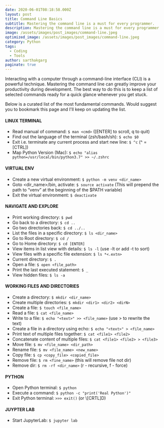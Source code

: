 ```yaml
---
date: 2020-06-01T08:18:58.000Z
layout: post
title: Command Line Basics
subtitle: Mastering the command line is a must for every programmer.
description: Mastering the command line is a must for every programmer.
image: /assets/images/post_images/command-line.jpeg
optimized_image: /assets/images/post_images/command-line.jpeg
category: Python
tags:
  - Coding
  - Tools
author: sarthakgarg
paginate: true
---
```

Interacting with a computer through a command-line interface (CLI) is a powerful technique. Mastering the command line can greatly improve your productivity during development. The best way to do this is to keep a list of selected commands ready for a quick glance whenever you get stuck. 

Below is a curated list of the most fundamental commands. Would suggest you to bookmark this page and I'll keep on updating the list.

#### LINUX TERMINAL

* Read manual of command: `$ man <cmd>` (\[ENTER] to scroll, q to quit)
* Find out the language of the terminal (zsh/bash/sh): `$ echo $0`
* Exit i.e. terminate any current process and start new line: `$ ^c` (^ = \[CTRL])
* Map Python Version (Mac): `$ echo "alias python=/usr/local/bin/python3.7" >> ~/.zshrc`

#### VIRTUAL ENV

* Create a new virtual environment: `$ python -m venv <dir_name>`
* Goto <dir_name>/bin, activate: `$ source activate` (This will prepend the path to “venv” at the beginning of the $PATH variable)
* Exit the virtual environment: `$ deactivate`

#### NAVIGATE AND EXPLORE

* Print working directory: `$ pwd`
* Go back to a directory: `$ cd ..`
* Go two directories back: `$ cd ../..`
* List the files in a specific directory: `$ ls <dir_name>`
* Go to Root directory: `$ cd /`
* Go to Home directory: `$ cd [ENTER]`
* View items in list view with details: `$ ls -l` (use -lt or add -t to sort)
* View files with a specific file extension: `$ ls *<.extn>`
* Current directory: `$ .`
* Open a file: `$ open <file_path>`
* Print the last executed statement: `$ _`
* View hidden files: `$ ls -a`

#### WORKING FILES AND DIRECTORIES

* Create a directory: `$ mkdir <dir_name>`
* Create multiple directories: `$ mkdir <dir1> <dir2> <dirN>`
* Create a file: `$ touch <file_name>`
* Read a file: `$ cat <file_name>`
* Write to a file: `$ echo "<text>" >> <file_name>` (use > to rewrite the text)
* Create a file in a directory using echo: `$ echo "<text>" > <file_name>`
* Print text of multiple files together: `$ cat <file1> <file2>`
* Concatenate content of multiple files: `$ cat <file1> <file2> > <file3>`
* Move file: `$ mv <file_name> <dir_path>`
* Rename file: `$ mv <file_name> <new_name>`
* Copy file: `$ cp <copy_file> <copied_file>`
* Remove file: `$ rm <fine_name>` (this will remove file not dir)
* Remove dir: `$ rm -rf <dir_name>` (r - recursive, f - force)

#### PYTHON

* Open Python terminal: `$ python`
* Execute a command: `$ python -c "print('Real Python')"`
* Exit Python terminal: `>>> exit()` (or \\[CRTL]D)

#### JUYPTER LAB

* Start JupyterLab: `$ jupyter lab`